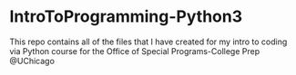 # IntroToProgramming-Python3
This repo contains all of the files that I have created for my intro to coding via Python course for the Office of Special Programs-College Prep @UChicago
